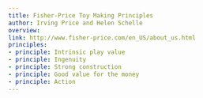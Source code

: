 ```yaml
---
title: Fisher-Price Toy Making Principles
author: Irving Price and Helen Schelle
overview:
link: http://www.fisher-price.com/en_US/about_us.html
principles:
- principle: Intrinsic play value
- principle: Ingenuity
- principle: Strong construction
- principle: Good value for the money
- principle: Action
---
```

